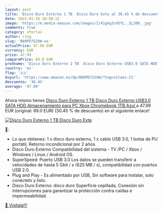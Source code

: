 ```yaml
---
layout: post
title: 'Disco Duro Externo 1 TB  Disco Duro Exte al 30.45 % de descuento'
date: 2021-01-16 10:58:12
image: 'https://m.media-amazon.com/images/I/41gkg3cH5fL._SL200_.jpg'
comments: true
category: ofertas
author: ring
slug: 'B08PD7S2XW-es'
actualPrice: 47.99 EUR
currency: EUR
price: 47.99
comparePrice: 69.0 EUR
prodname: 'Disco Duro Externo 1 TB  Disco Duro Externo USB3.0 SATA HDD Almacenamiento para PC  Xbox  Chromebook 1TB Azul '
country: 'es'
flag: '🇪🇸'
buyurl: 'https://www.amazon.es/dp/B08PD7S2XW/?tag=tolees-21'
descuento: '30.45'
average: '47.99'
---
```


Ahora mismo tienes [Disco Duro Externo 1 TB  Disco Duro Externo USB3.0 SATA HDD Almacenamiento para PC  Xbox  Chromebook 1TB Azul ](https://www.amazon.es/dp/B08PD7S2XW/?tag=tolees-21) a 47.99 EUR (original: 69.0 EUR) (30.45 %  de descuento) en el siguiente enlace!

[![Disco Duro Externo 1 TB  Disco Duro Exte](https://m.media-amazon.com/images/I/41gkg3cH5fL._SL200_.jpg)](https://www.amazon.es/dp/B08PD7S2XW/?tag=tolees-21)

🔎:

- Lo que obtienes: 1 x disco duro externo, 1 x cable USB 3.0, 1 bolsa de PU portátil, Retorno incondicional por 2 años.
- Disco Duro Externo Compatibilidad del sistema - TV /PC / Xbox / Windows / Linux / Android OS.
- SuperSpeed: Puerto USB 3.0 Los datos se pueden transferir a velocidades de hasta 5 Gbit / s (625 MB / s), compatibilidad con puertos USB 2.0.
- Plug and Play - Es alimentado por USB, Sin software para instalar, solo conéctelo y listo.
- Disco Duro Externo: disco duro Superficie cepillada, Conexión sin interrupciones para garantizar la protección contra caídas e impermeabilidad.

[🛒 Visítala!!!](https://www.amazon.es/dp/B08PD7S2XW/?tag=tolees-21)
